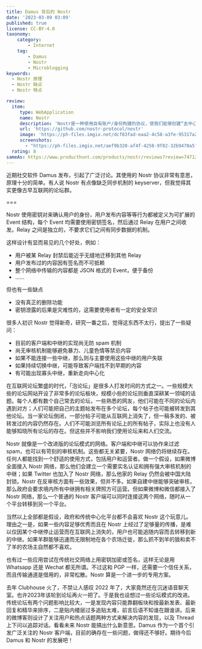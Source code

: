 ```yaml
---
title: Damus 背后的 Nostr
date: '2023-03-09 03:09'
published: true
license: CC-BY-4.0
taxonomy:
    category:
        - Internet
    tag:
        - Damus
        - Nostr
        - Microblogging
keywords:
  - Nostr 原理
  - Nostr 缺点
  - Nostr 特点

review:
  item:
     type: WebApplication
     name: Nostr
     description: 'Nostr是一种使用自有账户/身份构建的协议，使我们能够创建“去中心化”社交网络，甚至其他类型的解决方案'
     url: 'https://github.com/nostr-protocol/nostr'
     image: 'https://ph-files.imgix.net/dcf83fad-eaa2-4c58-a3fe-95317a20cb55.jpeg'
     screenshots: 
       - "https://ph-files.imgix.net/aef9b320-af4f-4258-9f82-32b9470a5f3c.png"
  rating: 8
sameAs: https://www.producthunt.com/products/nostr/reviews?review=747123
---
```


近期社交软件 Damus 发布，引起了广泛讨论。其使用的 Nostr 协议非常有意思，原理十分的简单。有人说 Nostr 有点像缺乏同步机制的 keyserver，但我觉得其实更像古早互联网的论坛群。

===

Nostr 使用密钥对来确认用户的身份，用户发布内容等等行为都被定义为可扩展的 Event 结构，每个 Event 均需要使用密钥签名，然后通过 Relay 在用户之间收发。Relay 之间是独立的，不要求它们之间有同步数据的机制。

这样设计有显而易见的几个好处，例如：

* 用户被某 Relay 封禁后能近乎无缝地迁移到其他 Relay
* 用户发布过的内容因有签名而不可抵赖
* 整个网络中传输的内容都是 JSON 格式的 Event，便于备份
* ……

但也有一些缺点

* 没有真正的删除功能
* 密钥泄露的后果是灾难性的，这需要使用者有一定的安全常识

很多人初识 Nostr 觉得新奇，研究一番之后，觉得这东西不太行，提出了一些疑问：

* 目前的客户端和中继的实现尚无防 spam 机制
* 尚无审核机制能够避免暴力、儿童色情等禁忌内容
* 如果不能连接一些中继，那么则与主要使用这些中继的用户失联
* 如果持续切换中继，可能导致客户端找不到早期的内容
* 有可能出现寡头中继，重新走向中心化

在互联网论坛繁盛的时代，「泡论坛」是很多人打发时间的方式之一。一些规模大些的论坛网站开设了非常多的论坛板块，规模小些的论坛则垂直深耕某一领域的话题。每个人都有数个自己常去的论坛，一些熟悉的网友，他们可能在不同的论坛内遇到对方；人们可能把自己的主题帖发布在多个论坛，每个帖子也可能被转发到其他论坛。当一家论坛倒闭，一部分帖子可能从互联网上消失了，但一稿多发的、被转发过的内容仍然存在。人们不可能浏览所有论坛上的所有帖子，实际上也没有人能够知晓所有论坛的存在。但这些并不影响我们使用论坛来和人们交流。

Nostr 就像是一个改进版的论坛模式的网络。客户端和中继可以协作来过滤 spam，也可以有苛刻的审核机制。这些都无关紧要，Nostr 网络仍将继续存在。任何人都能找到一个舒适的使用方式，包括用户和运营者。做一个假设，如果微博全面接入 Nostr 网络，那么他们会建立一个需要实名认证和拥有强大审核机制的中继；如果 Twitter 也加入了 Nostr 网络，那么他家的 Relay 仍然会被中国大陆封锁。Nostr 在反审核方面有一些效果，但并不多。如果自建中继能够突破审核，那么政府会要求境内所有中继拥有相关牌照方可运营。但如果微博和微信都接入了 Nostr 网络，那么一个普通的 Nostr 客户端可以同时连接这两个网络，随时从一个平台转移到另一个平台。

当然以上全部都是假设，政府和传统中心化平台都不会喜欢 Nostr 这个玩意儿。理由之一是，如果一些内容足够优秀而且在 Nostr 上经过了足够量的传播，是难以仅因某个中继停止运营而在互联网上消失的，用户也可能追随内容而去转移到新的中继。如果羊群能够迅速而无限制地在各个农场迁徙，那么抓不到羊的狼和卖不了羊的农场主自然都不喜欢。

也有过一些应用尝试在传统社交网络上用密钥加密或签名，这样无论是用 Whatsapp 还是 Wechat 都无所谓。不过这和 PGP 一样，还需要一个信任关系，而且传输通道是借用的，非常松散。Nostr 算是一个进一步的专用方案。

去年 Clubhouse 火了，不禁让人感叹 2022 年了，大家竟然还在沉迷语音聊天室。也许2023年该轮到论坛再火一把了。于是我也设想过一些论坛模式的改进。传统论坛有两个问题影响比较大，一是发现内容只能靠翻板块和按最新发表、最新回复和精华来排序，二是贴内楼层过多追贴太难，前言后语不知谁在跟谁讲。后来的微博客则设计了关注用户和热点话题两种方式来解决内容的发现，以及 Thread 上下问以追踪对话。看看未来 Nostr 能搞出什么新意思。Damus 作为一个首个引发广泛关注的 Nostr 客户端，目前的确存在一些问题，做得还不够好。期待今后 Damus 和 Nostr 的发展吧！